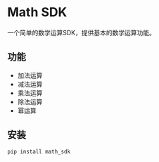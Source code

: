 # Math SDK

一个简单的数学运算SDK，提供基本的数学运算功能。

## 功能

- 加法运算
- 减法运算
- 乘法运算
- 除法运算
- 幂运算

## 安装

```bash
pip install math_sdk